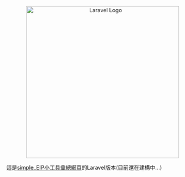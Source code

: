 <p align="center"><a href="https://laravel.com" target="_blank"><img src="https://raw.githubusercontent.com/laravel/art/master/logo-lockup/5%20SVG/2%20CMYK/1%20Full%20Color/laravel-logolockup-cmyk-red.svg" width="400" alt="Laravel Logo"></a></p>

這是<a href="https://github.com/longsky0106/simple_EIP">simple_EIP小工具彙總網頁</a>的Laravel版本(目前還在建構中...)